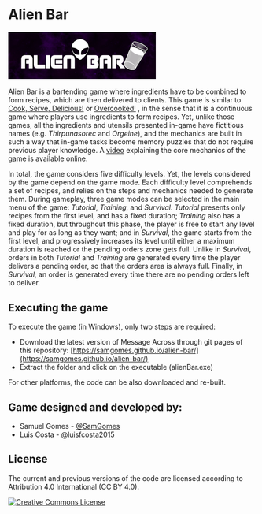# Alien Bar

<img src="./ReadmeStuff/logo.png" width="300">

Alien Bar is a bartending game where ingredients have to be combined to form recipes, which are then delivered to clients. This game is similar to [Cook, Serve, Delicious!](https://www.cookservedelicious.com/yum/) or [Overcooked!](https://www.team17.com/games/overcooked/) , in the sense that it is a continuous game where players use ingredients to form recipes. Yet, unlike those games, all the ingredients and utensils presented in-game have fictitious names (e.g. _Thirpunasorec_ and _Orgeine_), and the mechanics are built in such a way that in-game tasks become memory puzzles that do not require previous player knowledge. A [video]() explaining the core mechanics of the game is available online.

In total, the game considers five difficulty levels. Yet, the levels considered by the game depend on the game mode. Each difficulty level comprehends a set of recipes, and relies on the steps and mechanics needed to generate them. During gameplay, three game modes can be selected in the main menu of the game: _Tutorial_, _Training_, and _Survival_. _Tutorial_ presents only recipes from the first level, and has a fixed duration; _Training_ also has a fixed duration, but throughout this phase, the player is free to start any level and play for as long as they want; and in _Survival_, the game starts from the first level, and progressively increases its level until either a maximum duration is reached or the pending orders zone gets full. Unlike in _Survival_, orders in both _Tutorial_ and _Training_ are generated every time the player delivers a pending order, so that the orders area is always full. Finally, in _Survival_, an order is generated every time there are no pending orders left to deliver. 

## Executing the game

To execute the game (in Windows), only two steps are required:
- Download the latest version of Message Across through git pages of this repository: [https://samgomes.github.io/alien-bar/](https://samgomes.github.io/alien-bar/)
- Extract the folder and click on the executable (alienBar.exe)

For other platforms, the code can be also downloaded and re-built.

## Game designed and developed by:
- Samuel Gomes - [@SamGomes](https://github.com/SamGomes)
- Luis Costa - [@luisfcosta2015](https://github.com/luisfcosta2015)

## License
The current and previous versions of the code are licensed according to Attribution 4.0 International (CC BY 4.0).  
 
 <a rel="license" href="http://creativecommons.org/licenses/by/4.0/"><img alt="Creative Commons License" style="border-width:0" src="https://i.creativecommons.org/l/by/4.0/88x31.png" /></a><br />
